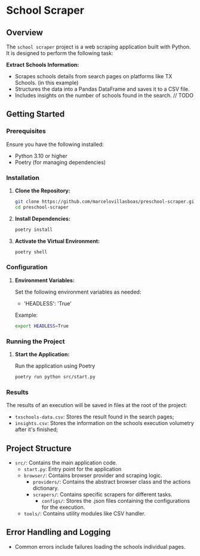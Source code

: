 # School Scraper

## Overview

The `school scraper` project is a web scraping application built with Python. It is designed to perform the following task:

**Extract Schools Information:**

- Scrapes schools details from search pages on platforms like TX Schools. (in this example)
- Structures the data into a Pandas DataFrame and saves it to a CSV file.
- Includes insights on the number of schools found in the search. // TODO

## Getting Started

### Prerequisites

Ensure you have the following installed:

- Python 3.10 or higher
- Poetry (for managing dependencies)

### Installation

1. **Clone the Repository:**

   ```bash
   git clone https://github.com/marcelovillasboas/preschool-scraper.git
   cd preschool-scraper
   ```

2. **Install Dependencies:**

   ```bash
   poetry install
   ```

3. **Activate the Virtual Environment:**

   ```bash
   poetry shell
   ```

### Configuration

1. **Environment Variables:**

   Set the following environment variables as needed:

   - 'HEADLESS': 'True'

   Example:

   ```bash
   export HEADLESS=True
   ```

### Running the Project

1. **Start the Application:**

   Run the application using Poetry

   ```bash
   poetry run python src/start.py
   ```

### Results

The results of an execution will be saved in files at the root of the project:

- `txschools-data.csv`: Stores the result found in the search pages;
- `insights.csv`: Stores the information on the schools execution volumetry after it's finished;

## Project Structure

- `src/`: Contains the main application code.
  - `start.py`: Entry point for the application
  - `browser/`: Contains browser provider and scraping logic.
    - `providers/`: Contains the abstract browser class and the actions dictionary.
    - `scrapers/`: Contains specific scrapers for different tasks.
      - `configs/`: Stores the .json files containing the configurations for the execution.
  - `tools/`: Contains utility modules like CSV handler.

## Error Handling and Logging

- Common errors include failures loading the schools individual pages.

